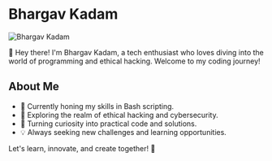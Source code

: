 # Bhargav Kadam

![Bhargav Kadam](https://encrypted-tbn0.gstatic.com/images?q=tbn:ANd9GcRjo059thbXqhc2oJSjka9PoK6l56Txt04krg&usqp=CAU)

👋 Hey there! I'm Bhargav Kadam, a tech enthusiast who loves diving into the world of programming and ethical hacking. Welcome to my coding journey!

## About Me

- 🌱 Currently honing my skills in Bash scripting.
- 🔭 Exploring the realm of ethical hacking and cybersecurity.
- 🚀 Turning curiosity into practical code and solutions.
- 💡 Always seeking new challenges and learning opportunities.

Let's learn, innovate, and create together! 🚀
